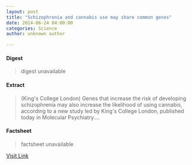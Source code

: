 ```yaml
---
layout: post
title: "Schizophrenia and cannabis use may share common genes"
date: 2014-06-24 04:00:00
categories: Science
author: unknown author

---
```



#### Digest
>digest unavailable

#### Extract
>(King's College London) Genes that increase the risk of developing schizophrenia may also increase the likelihood of using cannabis, according to a new study led by King's College London, published today in Molecular Psychiatry....

#### Factsheet
>factsheet unavailable

[Visit Link](http://www.eurekalert.org/pub_releases/2014-06/kcl-sac062314.php)


